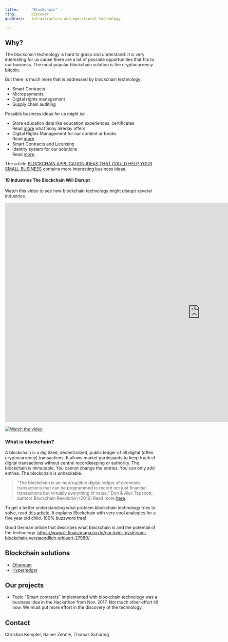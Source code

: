 ```yaml
---
title:      "Blockchain"
ring:       discover
quadrant:   infrastructure-and-operational-technology

---
```


## Why? ##

The blockchain technology is hard to grasp and understand. It is very interesting for us cause there are a lot of possible opportunities that fits to our business.
The most popular blockchain solution is the cryptocurrency [bitcoin](https://www.bitcoin.com/).

But there is much more that is addressed by blockchain technology:

- Smart Contracts
- Micropayments
- Digital rights management
- Supply chain auditing

Possible business ideas for us might be

- Store education data like education experiences, certificates    
  Read [more](https://techcrunch.com/2017/08/09/sony-education-blockchain/) what Sony alreday offers.
- Digital Rights Management for our content or books   
  Read [more](http://www.digitalistmag.com/digital-economy/2017/12/19/using-blockchain-for-media-rights-management-ad-revenues-05644369)
- [Smart Contracts and Licensing](https://link.springer.com/chapter/10.1007/978-3-319-48478-5_6)
- Identity system for our solutions   
  Read [more](https://www.coindesk.com/sony-seeks-blockchain-patent-for-user-authentication-system/).

The article [BLOCKCHAIN APPLICATION IDEAS THAT COULD HELP YOUR SMALL BUSINESS](https://due.com/blog/8-blockchain-applications-help-small-business/) contains more interesting business ideas.

#### 19 Industries The Blockchain Will Disrupt ####
Watch this video to see how blockchain technology might disrupt several industries.
<iframe width="1280" height="720" src="https://www.youtube.com/embed/G3psxs3gyf8" frameborder="0" allow="autoplay; encrypted-media" allowfullscreen></iframe>

[![Watch the video](https://i.ytimg.com/vi/G3psxs3gyf8/hqdefault.jpg?sqp=-oaymwEZCNACELwBSFXyq4qpAwsIARUAAIhCGAFwAQ==&rs=AOn4CLBXDBUcYlLLaivFqkU7xEt-n5k80g)](https://youtu.be/G3psxs3gyf8)

### What is blockchain? ###

A blockchain is a digitized, decentralized, public ledger of all digital (often cryptocurrency) transactions. It allows market participants to keep track of digital transactions without central recordkeeping or authority. The blockchain is immutable. You cannot change the entries. You can only add entries. The blockchain is unhackable.

> “The blockchain is an incorruptible digital ledger of economic transactions that can be programmed to record not just
> financial transactions but virtually everything of value.”
Don & Alex Tapscott, authors Blockchain Revolution (2016)
Read more [here](https://blockgeeks.com/guides/what-is-blockchain-technology/).

To get a better understanding what problem blockchain technology tries to solve, read [this article](https://www.coindesk.com/bitcoin-explained-five-year-old/). It explains Blockchain with very cool analogies for a five year old child. 100% buzzword free!

Good German article that describes what blockchain is and the potential of the technology.
https://www.it-finanzmagazin.de/gar-kein-mysterium-blockchain-verstaendlich-erklaert-27960/

## Blockchain solutions ##

- [Ethereum](https://www.ethereum.org/)
- [Hyperledger](https://www.hyperledger.org/)

## Our projects ##

- Topic "Smart contracts" implemented with blockchain technology was a business idea in the Hackathon from Nov. 2017.
Not much other effort till now.
We must put more effort in the discovery of the technology.

## Contact ##

Christian Kempter, Rainer Zehnle, Thomas Schüring
